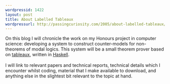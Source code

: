 ```yaml
--- 
wordpressid: 1422
layout: post
title: About Labelled Tableaux
wordpressurl: http://passingcuriosity.com/2005/about-labelled-tableaux/
---
```

On this blog I will chronicle the work on my Honours project in computer science: developing a system to construct counter-models for non-theorems of modal logics. This system will be a small theorem prover based on <a href="http://en.wikipedia.org/wiki/Analytic_tableaux">tableaux</a>, written in <a href="http://www.haskell.org/">Haskell</a>.<br /><br />I will link to relevant papers and technical reports, technical details which I encounter whilst coding, material that I make available to download, and anything else in the slightest bit relevant to the topic at hand.
